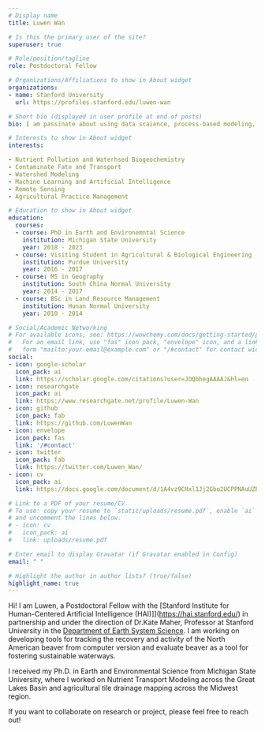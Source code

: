 ```yaml
---
# Display name
title: Luwen Wan

# Is this the primary user of the site?
superuser: true

# Role/position/tagline
role: Postdoctoral Fellow

# Organizations/Affiliations to show in About widget
organizations:
- name: Stanford University
  url: https://profiles.stanford.edu/luwen-wan

# Short bio (displayed in user profile at end of posts)
bio: I am passinate about using data scaience, process-based modeling, remote sensing and machine/deep  learning to explore how land use, climate change, and management impact water sustainability across diverse landscapes, and from watershed, regional to global scales. 

# Interests to show in About widget
interests:

- Nutrient Pollution and Waterhsed Biogeochemistry  
- Contaminate Fate and Transport 
- Watershed Modeling
- Machine Learning and Artificial Intelligence 
- Remote Sensing 
- Agricultural Practice Management 

# Education to show in About widget
education:
  courses:
  - course: PhD in Earth and Environemntal Science 
    institution: Michigan State University
    year: 2018 - 2023
  - course: Visiting Student in Agricultural & Biological Engineering
    institution: Purdue University
    year: 2016 - 2017
  - course: MS in Geography 
    institution: South China Normal University
    year: 2014 - 2017
  - course: BSc in Land Resource Management
    institution: Hunan Normal University
    year: 2010 - 2014

# Social/Academic Networking
# For available icons, see: https://wowchemy.com/docs/getting-started/page-builder/#icons
#   For an email link, use "fas" icon pack, "envelope" icon, and a link in the
#   form "mailto:your-email@example.com" or "/#contact" for contact widget.
social:
- icon: google-scholar
  icon_pack: ai
  link: https://scholar.google.com/citations?user=JOQbhegAAAAJ&hl=en
- icon: researchgate
  icon_pack: ai
  link: https://www.researchgate.net/profile/Luwen-Wan
- icon: github
  icon_pack: fab
  link: https://github.com/LuwenWan
- icon: envelope
  icon_pack: fas
  link: '/#contact'
- icon: twitter
  icon_pack: fab
  link: https://twitter.com/Luwen_Wan/
- icon: cv
  icon_pack: ai
  link: https://docs.google.com/document/d/1A4vz9CHxl1Jj2Gbo2UCPPNAuUZRqY-z3qTRQ99EmAZM/edit

# Link to a PDF of your resume/CV.
# To use: copy your resume to `static/uploads/resume.pdf`, enable `ai` icons in `params.toml`, 
# and uncomment the lines below.
# - icon: cv
#   icon_pack: ai
#   link: uploads/resume.pdf

# Enter email to display Gravatar (if Gravatar enabled in Config)
email: " "

# Highlight the author in author lists? (true/false)
highlight_name: true
---
```


Hi! I am Luwen, a Postdoctoral Fellow with the [Stanford Institute for Human-Centered Artificial Intelligence (HAI)]](https://hai.stanford.edu/) in partnership and under the direction of Dr.Kate Maher, Professor at Stanford University in the [Department of Earth System Science](https://earthsystemscience.stanford.edu/). I am working on developing tools for tracking the recovery and activity of the North American beaver from computer version and evaluate beaver as a tool for fostering sustainable waterways. 

I received my Ph.D. in Earth and Environmental Science from Michigan State University, where I worked on Nutrient Transport Modeling across the Great Lakes Basin and agricultural tile drainage mapping across the Midwest region. 

If you want to collaborate on research or project, please feel free to reach out! 
